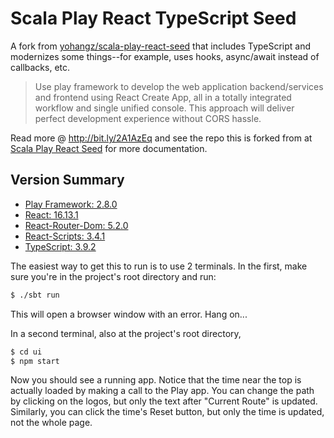 # Scala Play React TypeScript Seed

A fork from [yohangz/scala-play-react-seed](https://github.com/yohangz/scala-play-react-seed) that 
includes TypeScript and modernizes some things--for example, uses hooks, async/await instead of 
callbacks, etc.

> Use play framework to develop the web application backend/services and frontend using React
> Create App, all in a totally integrated workflow and single unified console. This approach will 
> deliver perfect development experience without CORS hassle. 
 
Read more @ http://bit.ly/2A1AzEq and see the repo this is forked from at
[Scala Play React Seed](https://github.com/yohangz/scala-play-react-seed)
for more documentation.

## Version Summary

* [Play Framework: 2.8.0](https://www.playframework.com/documentation/2.8.x/Home)
* [React: 16.13.1](https://reactjs.org/)
* [React-Router-Dom: 5.2.0](https://reacttraining.com/react-router/web/guides/quick-start)
* [React-Scripts: 3.4.1](https://github.com/facebook/create-react-app)
* [TypeScript: 3.9.2](https://www.typescriptlang.org/)

The easiest way to get this to run is to use 2 terminals. In the first, make sure you're in
the project's root directory and run:
```asp
$ ./sbt run
```
This will open a browser window with an error. Hang on...

In a second terminal, also at the project's root directory,
```asp
$ cd ui
$ npm start
```
Now you should see a running app. Notice that the time near the top is actually loaded
by making a call to the Play app. You can change the path by clicking on the logos,
but only the text after "Current Route" is updated. Similarly, you can click the time's
Reset button, but only the time is updated, not the whole page.
